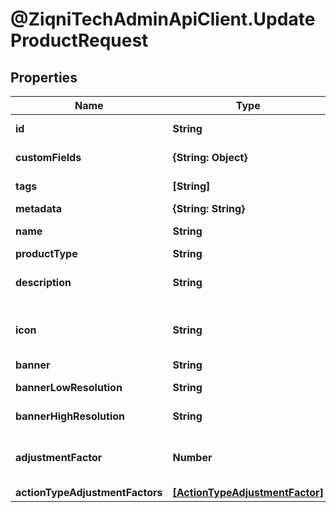 # @ZiqniTechAdminApiClient.UpdateProductRequest

## Properties

Name | Type | Description | Notes
------------ | ------------- | ------------- | -------------
**id** | **String** | A unique system generated identifier | 
**customFields** | **{String: Object}** | A list of id&#39;s used to add cutom fields | [optional] 
**tags** | **[String]** | A list of id&#39;s used to tag models | [optional] 
**metadata** | **{String: String}** |  | [optional] 
**name** | **String** | The name of the product | [optional] 
**productType** | **String** | Product type | [optional] 
**description** | **String** | The description of the product for your reference | [optional] 
**icon** | **String** | An Icon id that has been pre uploaded to the system to display for Product | [optional] 
**banner** | **String** | Link to the banner | [optional] 
**bannerLowResolution** | **String** | Link to the bannerLowResolution | [optional] 
**bannerHighResolution** | **String** | Link to the bannerHighResolution | [optional] 
**adjustmentFactor** | **Number** | The multiplier to apply to source values received for this product events | [optional] 
**actionTypeAdjustmentFactors** | [**[ActionTypeAdjustmentFactor]**](ActionTypeAdjustmentFactor.md) |  | [optional] 


